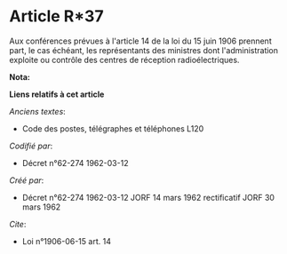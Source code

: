 # Article R*37

Aux conférences prévues à l'article 14 de la loi du 15 juin 1906 prennent part, le cas échéant, les représentants des
ministres dont l'administration exploite ou contrôle des centres de réception radioélectriques.

**Nota:**



**Liens relatifs à cet article**

_Anciens textes_:

  - Code des postes, télégraphes et téléphones L120

_Codifié par_:

  - Décret n°62-274 1962-03-12

_Créé par_:

  - Décret n°62-274 1962-03-12 JORF 14 mars 1962 rectificatif JORF 30 mars 1962

_Cite_:

  - Loi n°1906-06-15 art. 14
